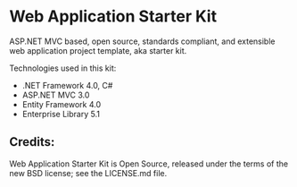 ﻿Web Application Starter Kit
===========================

ASP.NET MVC based, open source, standards compliant, and extensible web application project template, aka starter kit.

Technologies used in this kit:

* .NET Framework 4.0, C#
* ASP.NET MVC 3.0
* Entity Framework 4.0
* Enterprise Library 5.1

Credits:
--------

Web Application Starter Kit is Open Source, released under the terms of the new BSD license; see the LICENSE.md file.